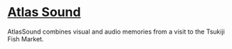 [Atlas Sound](https://ccrma.stanford.edu/~jjcorona/software/Atlas_Sound/index.html)
===========

AtlasSound combines visual and audio memories from a visit to the Tsukiji Fish Market.
